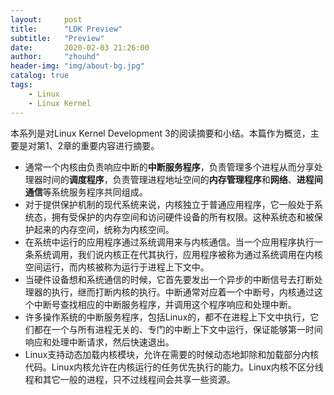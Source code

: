 ```yaml
---
layout:     post
title:      "LDK Preview"
subtitle:   "Preview"
date:       2020-02-03 21:26:00
author:     "zhouhd"
header-img: "img/about-bg.jpg"
catalog: true
tags:
    - Linux
    - Linux Kernel
---
```


本系列是对Linux Kernel Development 3的阅读摘要和小结。本篇作为概览，主要是对第1、2章的重要内容进行摘要。

- 通常一个内核由负责响应中断的**中断服务程序**，负责管理多个进程从而分享处理器时间的**调度程序**，负责管理进程地址空间的**内存管理程序**和**网络**、**进程间通信**等系统服务程序共同组成。
- 对于提供保护机制的现代系统来说，内核独立于普通应用程序，它一般处于系统态，拥有受保护的内存空间和访问硬件设备的所有权限。这种系统态和被保护起来的内存空间，统称为内核空间。
- 在系统中运行的应用程序通过系统调用来与内核通信。当一个应用程序执行一条系统调用，我们说内核正在代其执行，应用程序被称为通过系统调用在内核空间运行，而内核被称为运行于进程上下文中。
- 当硬件设备想和系统通信的时候，它首先要发出一个异步的中断信号去打断处理器的执行，继而打断内核的执行。中断通常对应着一个中断号，内核通过这个中断号查找相应的中断服务程序，并调用这个程序响应和处理中断。
- 许多操作系统的中断服务程序，包括Linux的，都不在进程上下文中执行，它们都在一个与所有进程无关的、专门的中断上下文中运行，保证能够第一时间响应和处理中断请求，然后快速退出。
- Linux支持动态加载内核模块，允许在需要的时候动态地卸除和加载部分内核代码。Linux内核允许在内核运行的任务优先执行的能力。Linux内核不区分线程和其它一般的进程，只不过线程间会共享一些资源。